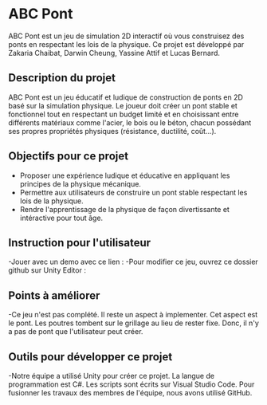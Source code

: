 # ABC Pont

ABC Pont est un jeu de simulation 2D interactif où vous construisez des ponts en respectant les lois de la physique. Ce projet est développé par Zakaria Chaibat, Darwin Cheung, Yassine Attif et Lucas Bernard.



##  Description du projet

ABC Pont est un jeu éducatif et ludique de construction de ponts en 2D basé sur la simulation physique. Le joueur doit créer un pont stable et fonctionnel tout en respectant un budget limité et en choisissant entre différents matériaux comme l'acier, le bois ou le béton, chacun possédant ses propres propriétés physiques (résistance, ductilité, coût…).


## Objectifs pour ce projet

- Proposer une expérience ludique et éducative en appliquant les principes de la physique mécanique.
- Permettre aux utilisateurs de construire un pont stable respectant les lois de la physique.  
- Rendre l'apprentissage de la physique de façon divertissante et intéractive pour tout âge.


##  Instruction pour l'utilisateur

-Jouer avec un demo avec ce lien :
-Pour modifier ce jeu, ouvrez ce dossier github sur Unity Editor : 


##  Points à améliorer

-Ce jeu n'est pas complété. Il reste un aspect à implementer. Cet aspect est le pont. Les poutres tombent sur le grillage au lieu de rester fixe. Donc, il n'y a pas de pont que l'utilisateur peut créer.


## Outils pour développer ce projet

-Notre équipe a utilisé Unity pour créer ce projet. La langue de programmation est C#. Les scripts sont écrits sur Visual Studio Code. Pour fusionner les travaux des membres de l'équipe, nous avons utilisé GitHub.